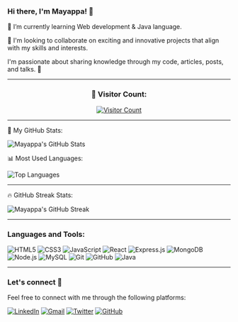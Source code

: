 ### Hi there, I'm Mayappa! 👋

🌱 I’m currently learning Web development & Java language.

💞️ I'm looking to collaborate on exciting and innovative projects that align with my skills and interests.

I'm passionate about sharing knowledge through my code, articles, posts, and talks. 💙️

---

<div align="center">
  <h3>👀 Visitor Count:</h3>
  <a href="https://github.com/Mayappa123/Mayappa123" target="_blank">
    <img src="https://visitor-badge.glitch.me/badge?page_id=Mayappa123.Mayappa123" alt="Visitor Count" />
  </a>
</div>

---

🚀 My GitHub Stats:

![Mayappa's GitHub Stats](https://github-readme-stats.vercel.app/api?username=Mayappa123&show_icons=true&theme=radical)

📊 Most Used Languages:

![Top Languages](https://github-readme-stats.vercel.app/api/top-langs/?username=Mayappa123&layout=compact&theme=radical)

---

🔥 GitHub Streak Stats:

![Mayappa's GitHub Streak](https://github-readme-streak-stats.herokuapp.com/?user=Mayappa123&theme=radical)

---

### Languages and Tools:

![HTML5](https://img.shields.io/badge/HTML5-E34F26?logo=html5&logoColor=white)
![CSS3](https://img.shields.io/badge/CSS3-1572B6?logo=css3&logoColor=white)
![JavaScript](https://img.shields.io/badge/JavaScript-F7DF1E?logo=javascript&logoColor=black)
![React](https://img.shields.io/badge/React-61DAFB?logo=react&logoColor=white)
![Express.js](https://img.shields.io/badge/Express.js-000000?logo=express&logoColor=white)
![MongoDB](https://img.shields.io/badge/MongoDB-47A248?logo=mongodb&logoColor=white)
![Node.js](https://img.shields.io/badge/Node.js-43853D?logo=node.js&logoColor=white)
![MySQL](https://img.shields.io/badge/MySQL-4479A1?logo=mysql&logoColor=white)
![Git](https://img.shields.io/badge/Git-F05032?logo=git&logoColor=white)
![GitHub](https://img.shields.io/badge/GitHub-181717?logo=github&logoColor=white)
![Java](https://img.shields.io/badge/Java-007396?logo=java&logoColor=white)

---
### Let's connect 💬
Feel free to connect with me through the following platforms:

[![LinkedIn](https://img.shields.io/badge/LinkedIn-Mayappa-blue)](https://www.linkedin.com/in/mayappa-pujari-625432182)
[![Gmail](https://img.shields.io/badge/Email-mayappapujari561999%40gmail.com-red)](mailto:mayappapujari561999@gmail.com)
[![Twitter](https://img.shields.io/twitter/follow/MayappaPujari5?style=social)](https://twitter.com/MayappaPujari5)
[![GitHub](https://img.shields.io/badge/GitHub-Mayappa123-white?logo=github)](https://github.com/Mayappa123/)

<!--
### Hi, I'm Mayappa 👋
I share knowledge through my code, articles, posts and talks💙️.

**Mayappa123/Mayappa123** is a ✨ _special_ ✨ repository because its `README.md` (this file) appears on your GitHub profile.

Here are some ideas to get you started:

- 🔭 I’m currently working on ...
- 🌱 I’m currently learning ...
- 👯 I’m looking to collaborate on ...
- 🤔 I’m looking for help with ...
- 💬 Ask me about ...
- 📫 How to reach me: ...
- 😄 Pronouns: ...
- ⚡ Fun fact: ...
-->
